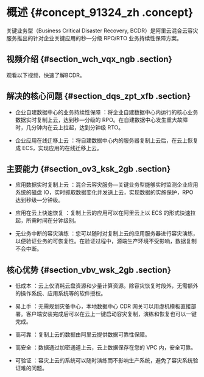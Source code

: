 # 概述 {#concept_91324_zh .concept}

关键业务型（Business Critical Disaster Recovery, BCDR）是阿里云混合云容灾服务推出的针对企业关键应用的秒—分级 RPO/RTO 业务持续性保障方案。

## 视频介绍 {#section_wch_vqx_ngb .section}

观看以下视频，快速了解BCDR。

## 解决的核心问题 {#section_dqs_zpt_xfb .section}

-   企业自建数据中心的业务持续性保障 ：将企业自建数据中心内运行的核心业务数据实时复制上云，达到秒—分级的 RPO。在自建数据中心发生重大故障时，几分钟内在云上拉起，达到分钟级 RTO。

-   企业应用在线迁移上云 ：将自建数据中心内的服务器复制上云后，在云上恢复成 ECS，实现应用的在线迁移上云。


## 主要能力 {#section_ov3_ksk_2gb .section}

-   应用数据实时复制上云 ：混合云容灾服务—关键业务型能够实时监测企业应用系统的磁盘 IO，实时抓取数据变化并发送上云，实现数据的实施保护，RPO 达到秒级—分钟级。

-   应用在云上快速恢复 ：复制上云的应用可以在阿里云上以 ECS 的形式快速拉起，所需时间在分钟级别。

-   无业务中断的容灾演练 ：您可以随时对复制上云的应用服务器进行容灾演练，以便验证业务的可恢复性。在验证过程中，源端生产环境不受影响，数据复制不会中断。


## 核心优势 {#section_vbv_wsk_2gb .section}

-   低成本 ：云上仅消耗云盘资源和少量计算资源。除容灾恢复时段外，无需额外的操作系统、应用系统等的软件授权。

-   易上手 ：无需规划灾备中心，本地数据中心 CDR 网关可以用虚机模板直接部署。客户端安装完成后可以在云上一键启动容灾复制，演练和恢复也可以一键完成。

-   高可靠 ：复制上云的数据由阿里云提供数据可靠性保障。

-   高安全 ：数据通过加密通道上云，云上数据保存在您的 VPC 内，安全可靠。

-   可验证 ：容灾上云的系统可以随时演练而不影响生产系统，避免了容灾系统验证难的问题。


